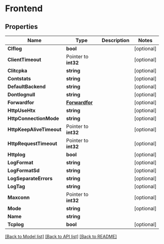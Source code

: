 # Frontend

## Properties

Name | Type | Description | Notes
------------ | ------------- | ------------- | -------------
**Clflog** | **bool** |  | [optional] 
**ClientTimeout** | Pointer to **int32** |  | [optional] 
**Clitcpka** | **string** |  | [optional] 
**Contstats** | **string** |  | [optional] 
**DefaultBackend** | **string** |  | [optional] 
**Dontlognull** | **string** |  | [optional] 
**Forwardfor** | [**Forwardfor**](forwardfor.md) |  | [optional] 
**HttpUseHtx** | **string** |  | [optional] 
**HttpConnectionMode** | **string** |  | [optional] 
**HttpKeepAliveTimeout** | Pointer to **int32** |  | [optional] 
**HttpRequestTimeout** | Pointer to **int32** |  | [optional] 
**Httplog** | **bool** |  | [optional] 
**LogFormat** | **string** |  | [optional] 
**LogFormatSd** | **string** |  | [optional] 
**LogSeparateErrors** | **string** |  | [optional] 
**LogTag** | **string** |  | [optional] 
**Maxconn** | Pointer to **int32** |  | [optional] 
**Mode** | **string** |  | [optional] 
**Name** | **string** |  | 
**Tcplog** | **bool** |  | [optional] 

[[Back to Model list]](../README.md#documentation-for-models) [[Back to API list]](../README.md#documentation-for-api-endpoints) [[Back to README]](../README.md)


